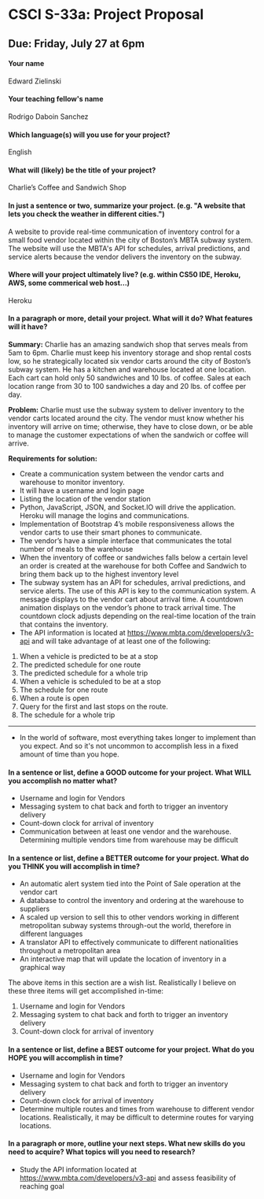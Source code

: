 # CSCI S-33a: Project Proposal
## Due: Friday, July 27 at 6pm

#### Your name

Edward Zielinski

#### Your teaching fellow's name

Rodrigo Daboin Sanchez

#### Which language(s) will you use for your project?

English

#### What will (likely) be the title of your project?

Charlie’s Coffee and Sandwich Shop

#### In just a sentence or two, summarize your project. (e.g. "A website that lets you check the weather in different cities.")

A website to provide real-time communication of inventory control for a small food vendor located within the city of Boston’s MBTA subway system.  The website will use the MBTA's API for schedules, arrival predictions, and service alerts because the vendor delivers the inventory on the subway.

#### Where will your project ultimately live? (e.g. within CS50 IDE, Heroku, AWS, some commerical web host...)

Heroku

#### In a paragraph or more, detail your project. What will it do? What features will it have?

**Summary:**
	Charlie has an amazing sandwich shop that serves meals from 5am to 6pm. Charlie must keep his inventory storage and shop rental costs low, so he strategically located six vendor carts around the city of Boston’s subway system.  He has a kitchen and warehouse located at one location.  Each cart can hold only 50 sandwiches and 10 lbs. of coffee.  Sales at each location range from 30 to 100 sandwiches a day and 20 lbs. of coffee per day.

**Problem:**
	Charlie must use the subway system to deliver inventory to the vendor carts located around the city.  The vendor must know whether his inventory will arrive on time; otherwise, they have to close down, or be able to manage the customer expectations of when the sandwich or coffee will arrive.

**Requirements for solution:**
* Create a communication system between the vendor carts and warehouse to monitor inventory.
* It will have a username and login page
* Listing the location of the vendor station
* Python, JavaScript, JSON, and Socket.IO will drive the application.  Heroku will manage the logins and communications.
* Implementation of Bootstrap 4’s mobile responsiveness allows the vendor carts to use their smart phones to communicate.
* The vendor’s have a simple interface that communicates the total number of meals to the warehouse
* When the inventory of coffee or sandwiches falls below a certain level an order is created at the warehouse for both Coffee and Sandwich to bring them back up to the highest inventory level
* The subway system has an API for schedules, arrival predictions, and service alerts.  The use of this API is key to the communication system.  A message displays to the vendor cart about arrival time.  A countdown animation displays on the vendor’s phone to track arrival time.  The countdown clock adjusts depending on the real-time location of the train that contains the inventory.
* The API information is located at https://www.mbta.com/developers/v3-api and will take advantage of at least one of the following:

1. When a vehicle is predicted to be at a stop
2. The predicted schedule for one route
3. The predicted schedule for a whole trip
4. When a vehicle is scheduled to be at a stop
5. The schedule for one route
6. When a route is open
7. Query for the first and last stops on the route.
8. The schedule for a whole trip





<hr>

- In the world of software, most everything takes longer to implement than you expect. And so it's not uncommon to accomplish less in a fixed amount of time than you hope.

#### In a sentence or list, define a GOOD outcome for your project. What WILL you accomplish no matter what?

* Username and login for Vendors
* Messaging system to chat back and forth to trigger an inventory delivery
* Count-down clock for arrival of inventory
* Communication between at least one vendor and the warehouse.  Determining multiple vendors time from warehouse may be difficult

#### In a sentence or list, define a BETTER outcome for your project. What do you THINK you will accomplish in time?

* An automatic alert system tied into the Point of Sale operation at the vendor cart
* A database to control the inventory and ordering at the warehouse to suppliers
* A scaled up version to sell this to other vendors working in different metropolitan subway systems through-out the world, therefore in different languages
* A translator API to effectively communicate to different nationalities throughout a metropolitan area
* An interactive map that will update the location of inventory in a graphical way

The above items in this section are a wish list.  Realistically I believe on these three items will get accomplished in-time:
1.	Username and login for Vendors
2.	Messaging system to chat back and forth to trigger an inventory delivery
3.	Count-down clock for arrival of inventory


#### In a sentence or list, define a BEST outcome for your project. What do you HOPE you will accomplish in time?

* Username and login for Vendors
* Messaging system to chat back and forth to trigger an inventory delivery
* Count-down clock for arrival of inventory
* Determine multiple routes and times from warehouse to different vendor locations.  Realistically, it may be difficult to determine routes for varying locations.


#### In a paragraph or more, outline your next steps. What new skills do you need to acquire? What topics will you need to research?

* Study the API information located at https://www.mbta.com/developers/v3-api and assess feasibility of reaching goal
